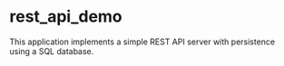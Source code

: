 # rest_api_demo
This application implements a simple REST API server with persistence using a SQL database.

